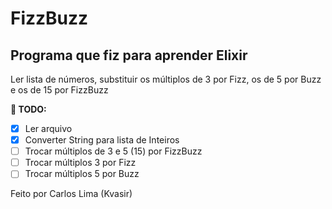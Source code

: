 # FizzBuzz

## Programa que fiz para aprender Elixir

Ler lista de números, substituir os múltiplos de 3 por Fizz, os de 5 por Buzz e os de 15 por FizzBuzz

**:green_book: TODO:**
 - [x] Ler arquivo
 - [x] Converter String para lista de Inteiros
 - [ ] Trocar múltiplos de 3 e 5 (15) por FizzBuzz
 - [ ] Trocar múltiplos 3 por Fizz
 - [ ] Trocar múltiplos 5 por Buzz

Feito por Carlos Lima (Kvasir)